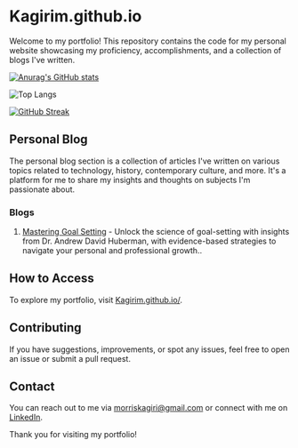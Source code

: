 # Kagirim.github.io

Welcome to my portfolio! This repository contains the code for my personal website showcasing my proficiency, accomplishments, and a collection of blogs I've written.


[![Anurag's GitHub stats](https://github-readme-stats.vercel.app/api?username=Kagirim)](https://github.com/anuraghazra/github-readme-stats)

![Top Langs](https://github-readme-stats.vercel.app/api/top-langs/?username=Kagirim&layout=compact)

[![GitHub Streak](https://github-readme-streak-stats.herokuapp.com?user=Kagirim&theme=radical)](https://git.io/streak-stats)


## Personal Blog

The personal blog section is a collection of articles I've written on various topics related to technology, history, contemporary culture, and more. It's a platform for me to share my insights and thoughts on subjects I'm passionate about.

### Blogs

1. [Mastering Goal Setting](kagirim.github.io/blog-single.html) - Unlock the science of goal-setting with insights from Dr. Andrew David Huberman, with evidence-based strategies to navigate your personal and professional growth..

## How to Access

To explore my portfolio, visit [Kagirim.github.io/](kagirim.github.io).

## Contributing

If you have suggestions, improvements, or spot any issues, feel free to open an issue or submit a pull request.

## Contact

You can reach out to me via [morriskagiri@gmail.com](morriskagiri@gmail.com) or connect with me on [LinkedIn](https://linkedin.com/in/morriskagiri).

Thank you for visiting my portfolio!
